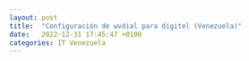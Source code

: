 ```yaml
---
layout: post
title:  "Configuración de wvdial para digitel (Venezuela)"
date:   2022-12-31 17:45:47 +0100
categories: IT Venezuela
---
```



